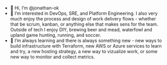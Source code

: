 - 👋 Hi, I’m @jonathan-ok
- 👀  I’m interested in DevOps, SRE, and Platform Engineering. I also very much enjoy the process and design of work delivery flows - whether that be scrum, kanban, or anything else that makes sens for the team. Outside of tech I enjoy DIY, brewing beer and mead, waterfowl and upland game hunting, running, and soccer. 
- 🌱 I’m always learning and there is always something new - new ways to build infrastructure with Terraform, new AWS or Azure services to learn and try, a new hosting strategy, a new way to vizualize work, or some new way to monitor and collect metrics.

<!---
jonathan-ok/jonathan-ok is a ✨ special ✨ repository because its `README.md` (this file) appears on your GitHub profile.
You can click the Preview link to take a look at your changes.
--->
